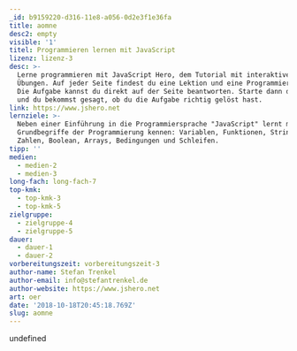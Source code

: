 ```yaml
---
_id: b9159220-d316-11e8-a056-0d2e3f1e36fa
title: aomne
desc2: empty
visible: '1'
titel: Programmieren lernen mit JavaScript
lizenz: lizenz-3
desc: >-
  Lerne programmieren mit JavaScript Hero, dem Tutorial mit interaktiven
  Übungen. Auf jeder Seite findest du eine Lektion und eine Programmieraufgabe.
  Die Aufgabe kannst du direkt auf der Seite beantworten. Starte dann die Tests
  und du bekommst gesagt, ob du die Aufgabe richtig gelöst hast.
link: https://www.jshero.net
lernziele: >-
  Neben einer Einführung in die Programmiersprache "JavaScript" lernt man
  Grundbegriffe der Programmierung kennen: Variablen, Funktionen, Strings,
  Zahlen, Boolean, Arrays, Bedingungen und Schleifen.
tipp: ''
medien:
  - medien-2
  - medien-3
long-fach: long-fach-7
top-kmk:
  - top-kmk-3
  - top-kmk-5
zielgruppe:
  - zielgruppe-4
  - zielgruppe-5
dauer:
  - dauer-1
  - dauer-2
vorbereitungszeit: vorbereitungszeit-3
author-name: Stefan Trenkel
author-email: info@stefantrenkel.de
author-website: https://www.jshero.net
art: oer
date: '2018-10-18T20:45:18.769Z'
slug: aomne
---
```

undefined

